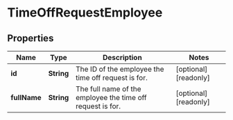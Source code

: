 

# TimeOffRequestEmployee



## Properties

| Name | Type | Description | Notes |
|------------ | ------------- | ------------- | -------------|
|**id** | **String** | The ID of the employee the time off request is for. |  [optional] [readonly] |
|**fullName** | **String** | The full name of the employee the time off request is for. |  [optional] [readonly] |



